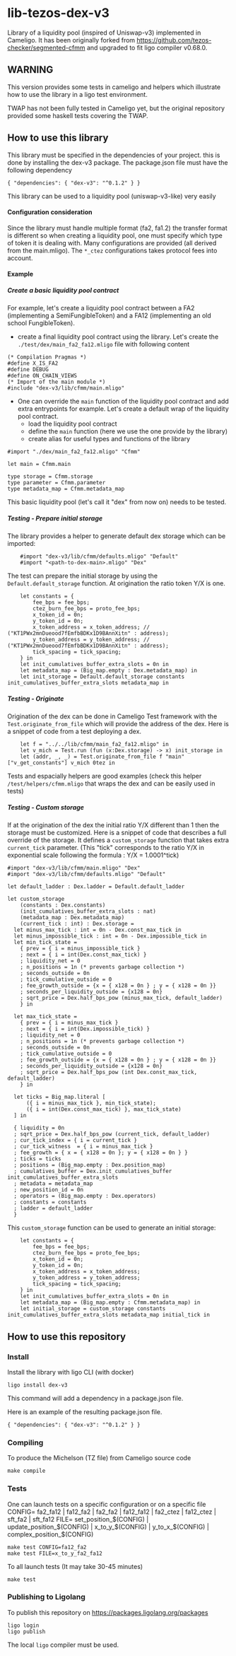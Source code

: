 # lib-tezos-dex-v3
Library of a liquidity pool (inspired of Uniswap-v3) implemented in Cameligo. It has been originally forked from https://github.com/tezos-checker/segmented-cfmm and upgraded to fit ligo compiler v0.68.0.

## WARNING

This version provides some tests in cameligo and helpers which illustrate how to use the library in a ligo test environment.

TWAP has not been fully tested in Cameligo yet, but the original repository provided some haskell tests covering the TWAP.


## How to use this library

This library must be specified in the dependencies of your project. this is done by installing the dex-v3 package.
The package.json file must have the following dependency
```
{ "dependencies": { "dex-v3": "^0.1.2" } }
```

This library can be used to a liquidity pool (uniswap-v3-like) very easily



#### Configuration consideration

Since the library must handle multiple format (fa2, fa1.2) the transfer format is different so when creating a liquidity pool, one must specify which type of token it is dealing with. Many configurations are provided (all derived from the main.mligo). The `*_ctez` configurations takes protocol fees into account.

#### Example


##### Create a basic liquidity pool contract

For example, let's create a liquidity pool contract between a FA2 (implementing a SemiFungibleToken) and a FA12 (implementing an old school FungibleToken).

- create a final liquidity pool contract using the library. Let's create the `./test/dex/main_fa2_fa12.mligo` file with following content
```
(* Compilation Pragmas *)
#define X_IS_FA2
#define DEBUG
#define ON_CHAIN_VIEWS
(* Import of the main module *)
#include "dex-v3/lib/cfmm/main.mligo"
```

- One can override the `main` function of the liquidity pool contract and add extra entrypoints for example. Let's create a default wrap of the liquidity pool contract.
    - load the liquidity pool contract 
    - define the `main` function (here we use the one provide by the library)
    - create alias for useful types and functions of the library

```
#import "./dex/main_fa2_fa12.mligo" "Cfmm"

let main = Cfmm.main

type storage = Cfmm.storage
type parameter = Cfmm.parameter
type metadata_map = Cfmm.metadata_map
```

This basic liquidity pool (let's call it "dex" from now on) needs to be tested. 


##### Testing - Prepare initial storage

The library provides a helper to generate default dex storage which can be imported:
```
    #import "dex-v3/lib/cfmm/defaults.mligo" "Default"
    #import "<path-to-dex-main>.mligo" "Dex"
```

The test can prepare the initial storage by using the `Default.default_storage` function. At origination the ratio token Y/X is one. 
```
    let constants = { 
        fee_bps = fee_bps; 
        ctez_burn_fee_bps = proto_fee_bps;
        x_token_id = 0n;
        y_token_id = 0n;
        x_token_address = x_token_address; // ("KT1PWx2mnDueood7fEmfbBDKx1D9BAnnXitn" : address);
        y_token_address = y_token_address; // ("KT1PWx2mnDueood7fEmfbBDKx1D9BAnnXitn" : address);
        tick_spacing = tick_spacing;
	} in
    let init_cumulatives_buffer_extra_slots = 0n in
    let metadata_map = (Big_map.empty : Dex.metadata_map) in
    let init_storage = Default.default_storage constants init_cumulatives_buffer_extra_slots metadata_map in
```

##### Testing - Originate

Origination of the dex can be done in Cameligo Test framework with the `Test.originate_from_file` which will provide the address of the dex. Here is a snippet of code from a test deploying a dex.
```
    let f = "../../lib/cfmm/main_fa2_fa12.mligo" in
    let v_mich = Test.run (fun (x:Dex.storage) -> x) init_storage in
    let (addr, _, _) = Test.originate_from_file f "main" ["v_get_constants"] v_mich 0tez in
```
Tests and espacially helpers are good examples (check this helper `/test/helpers/cfmm.mligo` that wraps the dex and can be easily used in tests) 

##### Testing - Custom storage

If at the origination of the dex the initial ratio Y/X different than 1 then the storage must be customized.
Here is a snippet of code that describes a full override of the storage. It defines a `custom_storage` function that takes extra `current_tick` parameter. (This "tick" corresponds to the ratio Y/X in exponential scale following the formula : Y/X = 1.0001^tick)

```
#import "dex-v3/lib/cfmm/main.mligo" "Dex"
#import "dex-v3/lib/cfmm/defaults.mligo" "Default"

let default_ladder : Dex.ladder = Default.default_ladder

let custom_storage
    (constants : Dex.constants)
    (init_cumulatives_buffer_extra_slots : nat)
    (metadata_map : Dex.metadata_map) 
    (current_tick : int) : Dex.storage =
  let minus_max_tick : int = 0n - Dex.const_max_tick in
  let minus_impossible_tick : int = 0n - Dex.impossible_tick in 
  let min_tick_state =
    { prev = { i = minus_impossible_tick }
    ; next = { i = int(Dex.const_max_tick) }
    ; liquidity_net = 0
    ; n_positions = 1n (* prevents garbage collection *)
    ; seconds_outside = 0n
    ; tick_cumulative_outside = 0
    ; fee_growth_outside = {x = { x128 = 0n } ; y = { x128 = 0n }}
    ; seconds_per_liquidity_outside = {x128 = 0n}
    ; sqrt_price = Dex.half_bps_pow (minus_max_tick, default_ladder)
    } in

  let max_tick_state =
    { prev = { i = minus_max_tick }
    ; next = { i = int(Dex.impossible_tick) }
    ; liquidity_net = 0
    ; n_positions = 1n (* prevents garbage collection *)
    ; seconds_outside = 0n
    ; tick_cumulative_outside = 0
    ; fee_growth_outside = {x = { x128 = 0n } ; y = { x128 = 0n }}
    ; seconds_per_liquidity_outside = {x128 = 0n}
    ; sqrt_price = Dex.half_bps_pow (int Dex.const_max_tick, default_ladder)
    } in

  let ticks = Big_map.literal [
      ({ i = minus_max_tick }, min_tick_state);
      ({ i = int(Dex.const_max_tick) }, max_tick_state)
  ] in

  { liquidity = 0n
  ; sqrt_price = Dex.half_bps_pow (current_tick, default_ladder)
  ; cur_tick_index = { i = current_tick }
  ; cur_tick_witness  = { i = minus_max_tick }
  ; fee_growth = { x = { x128 = 0n }; y = { x128 = 0n } }
  ; ticks = ticks
  ; positions = (Big_map.empty : Dex.position_map)
  ; cumulatives_buffer = Dex.init_cumulatives_buffer init_cumulatives_buffer_extra_slots
  ; metadata = metadata_map
  ; new_position_id = 0n
  ; operators = (Big_map.empty : Dex.operators)
  ; constants = constants
  ; ladder = default_ladder
  }
```

This `custom_storage` function can be used to generate an initial storage:
```
    let constants = { 
        fee_bps = fee_bps; 
        ctez_burn_fee_bps = proto_fee_bps;
        x_token_id = 0n;
        y_token_id = 0n;
        x_token_address = x_token_address; 
        y_token_address = y_token_address;
        tick_spacing = tick_spacing;
	} in
    let init_cumulatives_buffer_extra_slots = 0n in
    let metadata_map = (Big_map.empty : Cfmm.metadata_map) in
    let initial_storage = custom_storage constants init_cumulatives_buffer_extra_slots metadata_map initial_tick in
```

## How to use this repository

### Install

Install the library with ligo CLI (with docker)
```
ligo install dex-v3
```

This command will add a dependency in a package.json file.

Here is an example of the resulting package.json file.
```
{ "dependencies": { "dex-v3": "^0.1.2" } }
```

### Compiling

To produce the Michelson (TZ file) from Cameligo source code
```
make compile
```

### Tests

One can launch tests on a specific configuration or on a specific file
CONFIG= fa2_fa12 | fa12_fa2 | fa2_fa2 | fa12_fa12 | fa2_ctez | fa12_ctez | sft_fa2 | sft_fa12
FILE= set_position_$(CONFIG) | update_position_$(CONFIG) | x_to_y_$(CONFIG) | y_to_x_$(CONFIG) | complex_position_$(CONFIG)
```
make test CONFIG=fa12_fa2
make test FILE=x_to_y_fa2_fa12
```

To all launch tests (It may take 30-45 minutes)
```
make test
```

### Publishing to Ligolang

To publish this repository on https://packages.ligolang.org/packages
```
ligo login
ligo publish
```

The local `ligo` compiler must be used. 